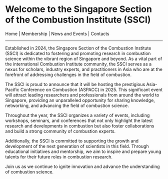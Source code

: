 
# Welcome to the Singapore Section of the Combustion Institute (SSCI)

Home | Membership | News and Events | Contacts

---

Established in 2024, the Singapore Section of the Combustion Institute (SSCI) is dedicated to fostering and promoting research in combustion science within the vibrant region of Singapore and beyond. As a vital part of the international Combustion Institute community, the SSCI serves as a nexus for scholars, industry experts, and practitioners in Asia who are at the forefront of addressing challenges in the field of combustion.

The SSCI is proud to announce that it will be hosting the prestigious Asia-Pacific Conference on Combustion (ASPACC) in 2025. This significant event will attract leading researchers and professionals from around the world to Singapore, providing an unparalleled opportunity for sharing knowledge, networking, and advancing the field of combustion science.

Throughout the year, the SSCI organizes a variety of events, including workshops, seminars, and conferences that not only highlight the latest research and developments in combustion but also foster collaborations and build a strong community of combustion experts.

Additionally, the SSCI is committed to supporting the growth and development of the next generation of scientists in this field. Through educational initiatives and mentorship, we aim to inspire and prepare young talents for their future roles in combustion research.

Join us as we continue to ignite innovation and advance the understanding of combustion science.
